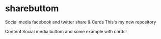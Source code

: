 # sharebuttom
Social media facebook and twitter share &amp; Cards
This's my new repository

Content Social media buttom and some example with cards!
